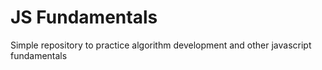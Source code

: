 # JS Fundamentals

Simple repository to practice algorithm development and other javascript fundamentals